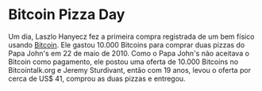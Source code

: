 # Bitcoin Pizza Day 

Um dia, Laszlo Hanyecz fez a primeira compra registrada de um bem físico usando [Bitcoin](Bitcoin.md). Ele gastou 10.000 Bitcoins para comprar duas pizzas do Papa John's em 22 de maio de 2010. Como o Papa John's não aceitava o Bitcoin como pagamento, ele postou uma oferta de 10.000 Bitcoins no Bitcointalk.org e Jeremy Sturdivant, então com 19 anos, levou o oferta por cerca de US$ 41, comprou as duas pizzas e entregou. 
